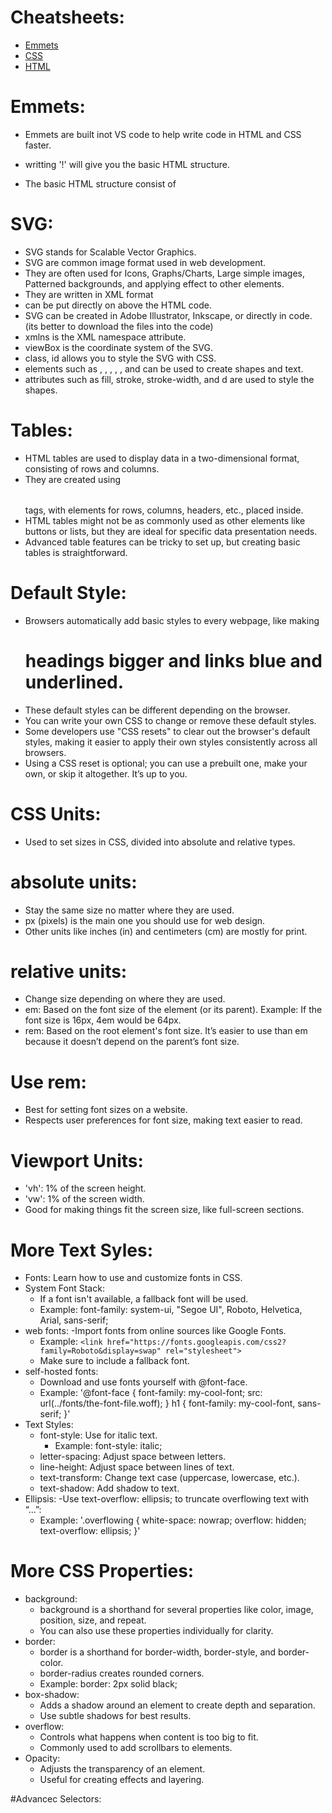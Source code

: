 # Cheatsheets:
- [Emmets](https://docs.emmet.io/cheat-sheet/)
- [CSS](https://htmlcheatsheet.com/css/)
- [HTML](https://htmlcheatsheet.com/)

# Emmets:
- Emmets are built inot VS code to help write code in HTML and CSS faster.
- writting '!' will give you the basic HTML structure.
- The basic HTML structure consist of 
    <!DOCTYPE html>
    <html lang="en">
    <head>
        <meta charset="UTF-8">
        <meta name="viewport" content="width=device-width, initial-scale=1.0">
        <title>Document</title>
    </head>
    <body>

    </body>
    </html>

# SVG:
- SVG stands for Scalable Vector Graphics.
- SVG are common image format used in web development.
- They are often used for Icons, Graphs/Charts, Large simple images, Patterned backgrounds, and applying effect to other elements.
- They are written in XML format
- can be put directly on above the HTML code.
- SVG can be created in Adobe Illustrator, Inkscape, or directly in code. (its better to download the files into the code)
- xmlns is the XML namespace attribute.
- viewBox is the coordinate system of the SVG.
- class, id allows you to style the SVG with CSS.
- elements such as <circle>, <rect>, <path>, <text>, <polygon>, <path> and <text> can be used to create shapes and text.
- attributes such as fill, stroke, stroke-width, and d are used to style the shapes.

# Tables:
- HTML tables are used to display data in a two-dimensional format, consisting of rows and columns.
- They are created using <table></table> tags, with elements for rows, columns, headers, etc., placed inside.
- HTML tables might not be as commonly used as other elements like buttons or lists, but they are ideal for specific data presentation needs.
- Advanced table features can be tricky to set up, but creating basic tables is straightforward.

# Default Style:
- Browsers automatically add basic styles to every webpage, like making <h1> headings bigger and <a> links blue and underlined.
- These default styles can be different depending on the browser.
- You can write your own CSS to change or remove these default styles.
- Some developers use "CSS resets" to clear out the browser's default styles, making it easier to apply their own styles consistently across all browsers.
- Using a CSS reset is optional; you can use a prebuilt one, make your own, or skip it altogether. It’s up to you.

# CSS Units:
- Used to set sizes in CSS, divided into absolute and relative types.

# absolute units:
- Stay the same size no matter where they are used.
- px (pixels) is the main one you should use for web design.
- Other units like inches (in) and centimeters (cm) are mostly for print.

# relative units:
- Change size depending on where they are used.
- em: Based on the font size of the element (or its parent). Example: If the font size is 16px, 4em would be 64px.
- rem: Based on the root element's font size. It’s easier to use than em because it doesn’t depend on the parent’s font size.

# Use rem:
- Best for setting font sizes on a website.
- Respects user preferences for font size, making text easier to read.

# Viewport Units:
- 'vh': 1% of the screen height.
- 'vw': 1% of the screen width.
- Good for making things fit the screen size, like full-screen sections.

# More Text Syles:
- Fonts: Learn how to use and customize fonts in CSS.
- System Font Stack:
    - If a font isn't available, a fallback font will be used.
    - Example: font-family: system-ui, "Segoe UI", Roboto, Helvetica, Arial, sans-serif;
- web fonts:
    -Import fonts from online sources like Google Fonts.
    - Example: `<link href="https://fonts.googleapis.com/css2?family=Roboto&display=swap" rel="stylesheet">`
    - Make sure to include a fallback font.
- self-hosted fonts:
    - Download and use fonts yourself with @font-face.
    - Example: '@font-face
                    { font-family: my-cool-font; 
                    src: url(../fonts/the-font-file.woff);
                    } 
                    h1 { 
                        font-family: my-cool-font, sans-serif;
                    }'
- Text Styles:
    - font-style: Use for italic text.
        - Example: font-style: italic;
    - letter-spacing: Adjust space between letters.
    - line-height: Adjust space between lines of text.
    - text-transform: Change text case (uppercase, lowercase, etc.).
    - text-shadow: Add shadow to text.
- Ellipsis:
    -Use text-overflow: ellipsis; to truncate overflowing text with “...”:
    - Example: '.overflowing {
                white-space: nowrap;
                overflow: hidden;
                text-overflow: ellipsis;
                }'

# More CSS Properties:
- background:
    - background is a shorthand for several properties like color, image, position, size, and repeat.
    - You can also use these properties individually for clarity.
- border:
    - border is a shorthand for border-width, border-style, and border-color.
    - border-radius creates rounded corners.
    - Example: border: 2px solid black;
- box-shadow:
    - Adds a shadow around an element to create depth and separation.
    - Use subtle shadows for best results.
- overflow: 
    - Controls what happens when content is too big to fit.
    - Commonly used to add scrollbars to elements.
- Opacity:
    - Adjusts the transparency of an element.
    - Useful for creating effects and layering.

#Advancec Selectors:
